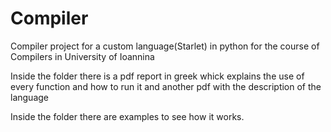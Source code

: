 # Compiler
Compiler project for a custom language(Starlet) in python for the course of Compilers in University of Ioannina

Inside the folder there is a pdf report in greek whick explains the  use of every function and how to run it and another pdf with the description of the language

Inside the folder there are examples to see how it works.
 
